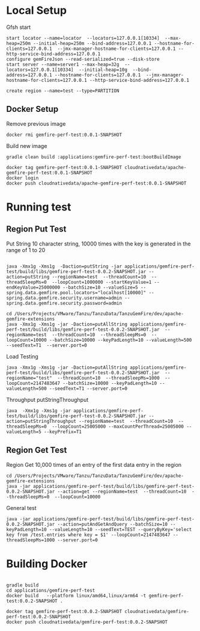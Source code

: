 # Local Setup

Gfsh start

```shell
start locator --name=locator  --locators=127.0.0.1[10334]  --max-heap=250m --initial-heap=250m --bind-address=127.0.0.1 --hostname-for-clients=127.0.0.1  --jmx-manager-hostname-for-clients=127.0.0.1 --http-service-bind-address=127.0.0.1
configure gemFireJson --read-serialized=true --disk-store
start server --name=server1 --max-heap=32g  --locators=127.0.0.1[10334]  --initial-heap=10g  --bind-address=127.0.0.1 --hostname-for-clients=127.0.0.1  --jmx-manager-hostname-for-clients=127.0.0.1 --http-service-bind-address=127.0.0.1
```


```shell
create region --name=test --type=PARTITION
```
## Docker Setup


Remove previous image
```shell
docker rmi gemfire-perf-test:0.0.1-SNAPSHOT
```

Build new image
```shell
gradle clean build :applications:gemfire-perf-test:bootBuildImage
```


```shell script
docker tag gemfire-perf-test:0.0.1-SNAPSHOT cloudnativedata/apache-gemfire-perf-test:0.0.1-SNAPSHOT 
docker login
docker push cloudnativedata/apache-gemfire-perf-test:0.0.1-SNAPSHOT

```


# Running test



## Region Put Test



Put String 10 character string, 10000 times with the key is generated in the range of 1 to 20

```shell

java -Xmx1g -Xms1g  -Daction=putString -jar applications/gemfire-perf-test/build/libs/gemfire-perf-test-0.0.2-SNAPSHOT.jar --action=putString --regionName=test  --threadCount=10  --threadSleepMs=0  --loopCount=1000000 --startKeyValue=1 --endKeyValue=25000000 --batchSize=10 --valueSize=5 --spring.data.gemfire.pool.locators="localhost[10000]" --spring.data.gemfire.security.username=admin --spring.data.gemfire.security.password=admin

```


```shell
cd /Users/Projects/VMware/Tanzu/TanzuData/TanzuGemFire/dev/apache-gemfire-extensions
java -Xmx1g -Xms1g -jar -Daction=putAllString applications/gemfire-perf-test/build/libs/gemfire-perf-test-0.0.2-SNAPSHOT.jar  --regionName=test  --threadCount=10  --threadSleepMs=0  --loopCount=10000 --batchSize=10000 --keyPadLength=10 --valueLength=500 --seedText=T1  --server.port=0
```


Load Testing

```shell
java -Xmx1g -Xms1g -jar -Daction=putAllString applications/gemfire-perf-test/build/libs/gemfire-perf-test-0.0.2-SNAPSHOT.jar  --regionName="test"  --threadCount=10  --threadSleepMs=1000  --loopCount=2147483647 --batchSize=10000 --keyPadLength=10 --valueLength=500 --seedText=T1 --server.port=0
```



Throughput putStringThroughput



```shell
java  -Xmx1g -Xms1g -jar applications/gemfire-perf-test/build/libs/gemfire-perf-test-0.0.2-SNAPSHOT.jar --action=putStringThroughput --regionName=test  --threadCount=10  --threadSleepMs=0  --loopCount=25005000 --maxCountPerThread=25005000 --valueLength=5 --keyPrefix=T1
```
## Region Get Test


Region Get 10,000 times of an entry of the first data entry in the region
```shell
cd /Users/Projects/VMware/Tanzu/TanzuData/TanzuGemFire/dev/apache-gemfire-extensions
java -jar applications/gemfire-perf-test/build/libs/gemfire-perf-test-0.0.2-SNAPSHOT.jar --action=get --regionName=test  --threadCount=10  --threadSleepMs=0  --loopCount=10000
```


General test


```shell
java -jar applications/gemfire-perf-test/build/libs/gemfire-perf-test-0.0.2-SNAPSHOT.jar --action=putAndGetAndQuery --batchSize=10 --keyPadLength=10 --valueLength=10 --seedText=TEST --queryByKey='select key from /test.entries where key = $1' --loopCount=2147483647 --threadSleepMs=1000 --server.port=0
```


# Building Docker

```shell

gradle build
cd applications/gemfire-perf-test
docker build   --platform linux/amd64,linux/arm64 -t gemfire-perf-test:0.0.2-SNAPSHOT .
```

```shell
docker tag gemfire-perf-test:0.0.2-SNAPSHOT cloudnativedata/gemfire-perf-test:0.0.2-SNAPSHOT
docker push cloudnativedata/gemfire-perf-test:0.0.2-SNAPSHOT
```